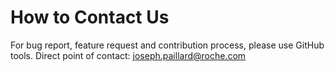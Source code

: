 # How to Contact Us
For bug report, feature request and contribution process, please use GitHub tools.
Direct point of contact: joseph.paillard@roche.com